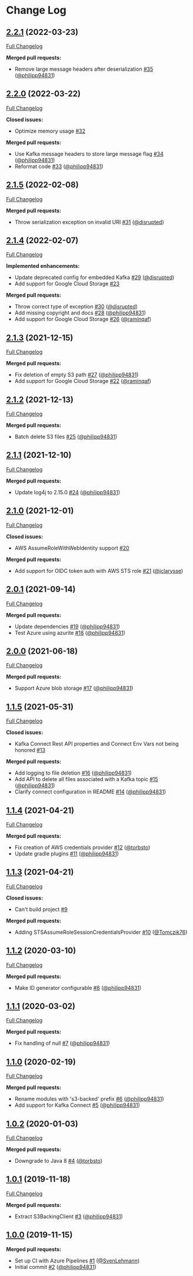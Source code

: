 # Change Log

## [2.2.1](https://github.com/bakdata/kafka-large-message-serde/tree/2.2.1) (2022-03-23)
[Full Changelog](https://github.com/bakdata/kafka-large-message-serde/compare/2.2.0...2.2.1)

**Merged pull requests:**

- Remove large message headers after deserialization [\#35](https://github.com/bakdata/kafka-large-message-serde/pull/35) ([@philipp94831](https://github.com/philipp94831))

## [2.2.0](https://github.com/bakdata/kafka-large-message-serde/tree/2.2.0) (2022-03-22)
[Full Changelog](https://github.com/bakdata/kafka-large-message-serde/compare/2.1.5...2.2.0)

**Closed issues:**

- Optimize memory usage [\#32](https://github.com/bakdata/kafka-large-message-serde/issues/32)

**Merged pull requests:**

- Use Kafka message headers to store large message flag [\#34](https://github.com/bakdata/kafka-large-message-serde/pull/34) ([@philipp94831](https://github.com/philipp94831))
- Reformat code [\#33](https://github.com/bakdata/kafka-large-message-serde/pull/33) ([@philipp94831](https://github.com/philipp94831))

## [2.1.5](https://github.com/bakdata/kafka-large-message-serde/tree/2.1.5) (2022-02-08)
[Full Changelog](https://github.com/bakdata/kafka-large-message-serde/compare/2.1.4...2.1.5)

**Merged pull requests:**

- Throw serialization exception on invalid URI [\#31](https://github.com/bakdata/kafka-large-message-serde/pull/31) ([@disrupted](https://github.com/disrupted))

## [2.1.4](https://github.com/bakdata/kafka-large-message-serde/tree/2.1.4) (2022-02-07)
[Full Changelog](https://github.com/bakdata/kafka-large-message-serde/compare/2.1.3...2.1.4)

**Implemented enhancements:**

- Update deprecated config for embedded Kafka [\#29](https://github.com/bakdata/kafka-large-message-serde/pull/29) ([@disrupted](https://github.com/disrupted))
- Add support for Google Cloud Storage [\#23](https://github.com/bakdata/kafka-large-message-serde/issues/23)

**Merged pull requests:**

- Throw correct type of exception [\#30](https://github.com/bakdata/kafka-large-message-serde/pull/30) ([@disrupted](https://github.com/disrupted))
- Add missing copyright and docs [\#28](https://github.com/bakdata/kafka-large-message-serde/pull/28) ([@philipp94831](https://github.com/philipp94831))
- Add support for Google Cloud Storage [\#26](https://github.com/bakdata/kafka-large-message-serde/pull/26) ([@raminqaf](https://github.com/raminqaf))

## [2.1.3](https://github.com/bakdata/kafka-large-message-serde/tree/2.1.3) (2021-12-15)
[Full Changelog](https://github.com/bakdata/kafka-large-message-serde/compare/2.1.2...2.1.3)

**Merged pull requests:**

- Fix deletion of empty S3 path [\#27](https://github.com/bakdata/kafka-large-message-serde/pull/27) ([@philipp94831](https://github.com/philipp94831))
- Add support for Google Cloud Storage [\#22](https://github.com/bakdata/kafka-large-message-serde/pull/22) ([@raminqaf](https://github.com/raminqaf))

## [2.1.2](https://github.com/bakdata/kafka-large-message-serde/tree/2.1.2) (2021-12-13)
[Full Changelog](https://github.com/bakdata/kafka-large-message-serde/compare/2.1.1...2.1.2)

**Merged pull requests:**

- Batch delete S3 files [\#25](https://github.com/bakdata/kafka-large-message-serde/pull/25) ([@philipp94831](https://github.com/philipp94831))

## [2.1.1](https://github.com/bakdata/kafka-large-message-serde/tree/2.1.1) (2021-12-10)
[Full Changelog](https://github.com/bakdata/kafka-large-message-serde/compare/2.1.0...2.1.1)

**Merged pull requests:**

- Update log4j to 2.15.0 [\#24](https://github.com/bakdata/kafka-large-message-serde/pull/24) ([@philipp94831](https://github.com/philipp94831))

## [2.1.0](https://github.com/bakdata/kafka-large-message-serde/tree/2.1.0) (2021-12-01)
[Full Changelog](https://github.com/bakdata/kafka-large-message-serde/compare/2.0.1...2.1.0)

**Closed issues:**

- AWS AssumeRoleWithWebIdentity support [\#20](https://github.com/bakdata/kafka-large-message-serde/issues/20)

**Merged pull requests:**

- Add support for OIDC token auth with AWS STS role [\#21](https://github.com/bakdata/kafka-large-message-serde/pull/21) ([@jclarysse](https://github.com/jclarysse))

## [2.0.1](https://github.com/bakdata/kafka-large-message-serde/tree/2.0.1) (2021-09-14)
[Full Changelog](https://github.com/bakdata/kafka-large-message-serde/compare/2.0.0...2.0.1)

**Merged pull requests:**

- Update dependencies [\#19](https://github.com/bakdata/kafka-large-message-serde/pull/19) ([@philipp94831](https://github.com/philipp94831))
- Test Azure using azurite [\#18](https://github.com/bakdata/kafka-large-message-serde/pull/18) ([@philipp94831](https://github.com/philipp94831))

## [2.0.0](https://github.com/bakdata/kafka-large-message-serde/tree/2.0.0) (2021-06-18)
[Full Changelog](https://github.com/bakdata/kafka-large-message-serde/compare/1.1.5...2.0.0)

**Merged pull requests:**

-  Support Azure blob storage [\#17](https://github.com/bakdata/kafka-large-message-serde/pull/17) ([@philipp94831](https://github.com/philipp94831))

## [1.1.5](https://github.com/bakdata/kafka-large-message-serde/tree/1.1.5) (2021-05-31)
[Full Changelog](https://github.com/bakdata/kafka-large-message-serde/compare/1.1.4...1.1.5)

**Closed issues:**

- Kafka Connect Rest API properties and Connect Env Vars not being honored [\#13](https://github.com/bakdata/kafka-large-message-serde/issues/13)

**Merged pull requests:**

- Add logging to file deletion [\#16](https://github.com/bakdata/kafka-large-message-serde/pull/16) ([@philipp94831](https://github.com/philipp94831))
- Add API to delete all files associated with a Kafka topic [\#15](https://github.com/bakdata/kafka-large-message-serde/pull/15) ([@philipp94831](https://github.com/philipp94831))
- Clarify connect configuration in README [\#14](https://github.com/bakdata/kafka-large-message-serde/pull/14) ([@philipp94831](https://github.com/philipp94831))

## [1.1.4](https://github.com/bakdata/kafka-large-message-serde/tree/1.1.4) (2021-04-21)
[Full Changelog](https://github.com/bakdata/kafka-large-message-serde/compare/1.1.3...1.1.4)

**Merged pull requests:**

- Fix creation of AWS credentials provider [\#12](https://github.com/bakdata/kafka-large-message-serde/pull/12) ([@torbsto](https://github.com/torbsto))
- Update gradle plugins [\#11](https://github.com/bakdata/kafka-large-message-serde/pull/11) ([@philipp94831](https://github.com/philipp94831))

## [1.1.3](https://github.com/bakdata/kafka-large-message-serde/tree/1.1.3) (2021-04-21)
[Full Changelog](https://github.com/bakdata/kafka-large-message-serde/compare/1.1.2...1.1.3)

**Closed issues:**

- Can't build project  [\#9](https://github.com/bakdata/kafka-large-message-serde/issues/9)

**Merged pull requests:**

- Adding STSAssumeRoleSessionCredentialsProvider [\#10](https://github.com/bakdata/kafka-large-message-serde/pull/10) ([@Tomczik76](https://github.com/Tomczik76))

## [1.1.2](https://github.com/bakdata/kafka-large-message-serde/tree/1.1.2) (2020-03-10)
[Full Changelog](https://github.com/bakdata/kafka-large-message-serde/compare/1.1.1...1.1.2)

**Merged pull requests:**

- Make ID generator configurable [\#8](https://github.com/bakdata/kafka-large-message-serde/pull/8) ([@philipp94831](https://github.com/philipp94831))

## [1.1.1](https://github.com/bakdata/kafka-large-message-serde/tree/1.1.1) (2020-03-02)
[Full Changelog](https://github.com/bakdata/kafka-large-message-serde/compare/1.1.0...1.1.1)

**Merged pull requests:**

- Fix handling of null [\#7](https://github.com/bakdata/kafka-large-message-serde/pull/7) ([@philipp94831](https://github.com/philipp94831))

## [1.1.0](https://github.com/bakdata/kafka-large-message-serde/tree/1.1.0) (2020-02-19)
[Full Changelog](https://github.com/bakdata/kafka-large-message-serde/compare/1.0.2...1.1.0)

**Merged pull requests:**

- Rename modules with 's3\-backed' prefix [\#6](https://github.com/bakdata/kafka-large-message-serde/pull/6) ([@philipp94831](https://github.com/philipp94831))
- Add support for Kafka Connect [\#5](https://github.com/bakdata/kafka-large-message-serde/pull/5) ([@philipp94831](https://github.com/philipp94831))

## [1.0.2](https://github.com/bakdata/kafka-large-message-serde/tree/1.0.2) (2020-01-03)
[Full Changelog](https://github.com/bakdata/kafka-large-message-serde/compare/1.0.1...1.0.2)

**Merged pull requests:**

- Downgrade to Java 8 [\#4](https://github.com/bakdata/kafka-large-message-serde/pull/4) ([@torbsto](https://github.com/torbsto))

## [1.0.1](https://github.com/bakdata/kafka-large-message-serde/tree/1.0.1) (2019-11-18)
[Full Changelog](https://github.com/bakdata/kafka-large-message-serde/compare/1.0.0...1.0.1)

**Merged pull requests:**

- Extract S3BackingClient [\#3](https://github.com/bakdata/kafka-large-message-serde/pull/3) ([@philipp94831](https://github.com/philipp94831))

## [1.0.0](https://github.com/bakdata/kafka-large-message-serde/tree/1.0.0) (2019-11-15)

**Merged pull requests:**

- Set up CI with Azure Pipelines [\#1](https://github.com/bakdata/kafka-large-message-serde/pull/1) ([@SvenLehmann](https://github.com/SvenLehmann))
- Initial commit [\#2](https://github.com/bakdata/kafka-large-message-serde/pull/2) ([@philipp94831](https://github.com/philipp94831))
